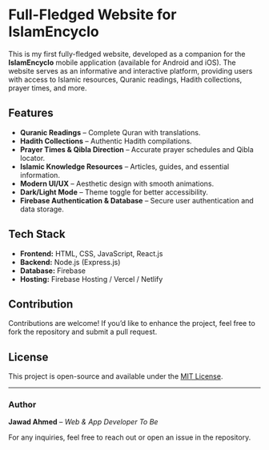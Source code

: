 # Full-Fledged Website for IslamEncyclo

This is my first fully-fledged website, developed as a companion for the **IslamEncyclo** mobile application (available for Android and iOS). The website serves as an informative and interactive platform, providing users with access to Islamic resources, Quranic readings, Hadith collections, prayer times, and more.

## Features
- **Quranic Readings** – Complete Quran with translations.
- **Hadith Collections** – Authentic Hadith compilations.
- **Prayer Times & Qibla Direction** – Accurate prayer schedules and Qibla locator.
- **Islamic Knowledge Resources** – Articles, guides, and essential information.
- **Modern UI/UX** – Aesthetic design with smooth animations.
- **Dark/Light Mode** – Theme toggle for better accessibility.
- **Firebase Authentication & Database** – Secure user authentication and data storage.

## Tech Stack
- **Frontend:** HTML, CSS, JavaScript, React.js
- **Backend:** Node.js (Express.js)
- **Database:** Firebase
- **Hosting:** Firebase Hosting / Vercel / Netlify


## Contribution
Contributions are welcome! If you’d like to enhance the project, feel free to fork the repository and submit a pull request.

## License
This project is open-source and available under the [MIT License](LICENSE).

---
### Author
**Jawad Ahmed** – *Web & App Developer To Be*

For any inquiries, feel free to reach out or open an issue in the repository.
